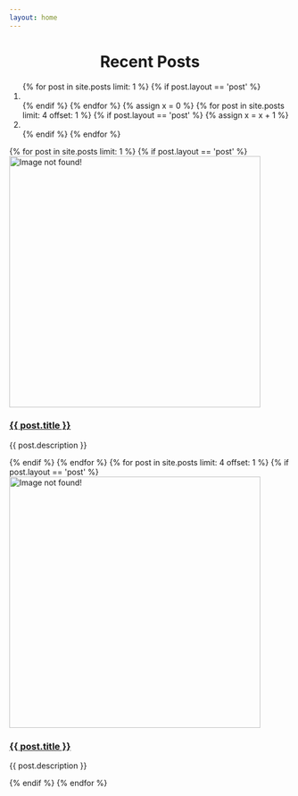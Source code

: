 ```yaml
---
layout: home
---
```


<style>
.carousel .left {
    background-color: blue;
}
</style>

<center><h1>Recent Posts</h1></center>
<div id="carousel" class="carousel slide">
    <ol class="carousel-indicators">
        {% for post in site.posts limit: 1 %}
          {% if post.layout == 'post' %}
            <li data-target="#carousel" data-slide-to="0" class="active"></li>
          {% endif %}
        {% endfor %}
        {% assign x = 0 %}
        {% for post in site.posts limit: 4 offset: 1 %}
          {% if post.layout == 'post' %}
            {% assign x = x + 1 %}
            <li data-target="#carousel" data-slide-to="{{ x }}"></li>
          {% endif %}
        {% endfor %}
    </ol>
    <div class="carousel-inner">
        {% for post in site.posts limit: 1 %}
          {% if post.layout == 'post' %}
            <div class="item active">
                <a href="{{ post.url }}"><img style="height:450px;" src="{{ post.img }}" alt="Image not found!"></a>
                <div class="carousel-caption">
                    <h3><a href="{{ post.url }}">{{ post.title }}</a></h3>
                    <p>{{ post.description }}</p>
                </div>
            </div>
          {% endif %}
        {% endfor %}
        {% for post in site.posts limit: 4 offset: 1 %}
          {% if post.layout == 'post' %}
            <div class="item">
                <a href="{{ post.url }}"><img style="height:450px;" src="{{ post.img }}" alt="Image not found!"></a>
                <div class="carousel-caption">
                    <h3><a href="{{ post.url }}">{{ post.title }}</a></h3>
                    <p>{{ post.description }}</p>
                </div>
            </div>
          {% endif %}
        {% endfor %}
    </div>
    <a class="carousel-control left" href="#carousel" data-slide="prev">
        <span class="glyphicon glyphicon-chevron-left"></span>
    </a>
    <a class="carousel-control right" href="#carousel" data-slide="next">
        <span class="glyphicon glyphicon-chevron-right"></span>
    </a>
</div>

